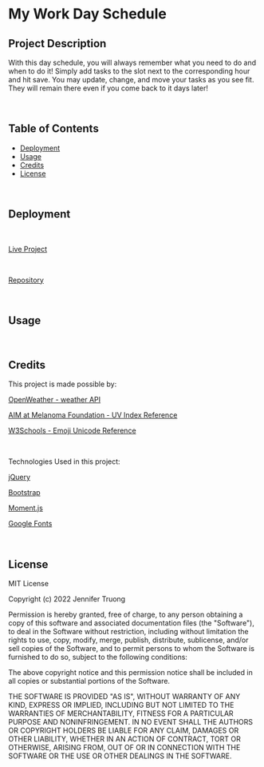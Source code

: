 # My Work Day Schedule 

## Project Description
With this day schedule, you will always remember what you need to do and when to do it! Simply add tasks to the slot next to the corresponding hour and hit save. You may update, change, and move your tasks as you see fit. They will remain there even if you come back to it days later!

<br/>

## Table of Contents

- [Deployment](#installation)
- [Usage](#Usage)
- [Credits](#Credits)
- [License](#license)

<br/>


## Deployment

<br/>

[Live Project](https://jentruong09.github.io/my-work-day-schedule/)

<br/>

[Repository](https://github.com/jentruong09/my-work-day-schedule)

<br/>

## Usage



<br/>


## Credits
This project is made possible by:

[OpenWeather - weather API](https://openweathermap.org)

[AIM at Melanoma Foundation - UV Index Reference](https://www.aimatmelanoma.org/melanoma-101/prevention/what-is-ultraviolet-uv-radiation/)

[W3Schools - Emoji Unicode Reference](https://www.w3schools.com/charsets/ref_emoji.asp)

<br/>

Technologies Used in this project:

[jQuery](https://jqueryui.com/)

[Bootstrap](https://getbootstrap.com/)

[Moment.js](https://momentjs.com/)

[Google Fonts](https://fonts.google.com/)


<br/>

## License

MIT License

Copyright (c) 2022 Jennifer Truong

Permission is hereby granted, free of charge, to any person obtaining a copy
of this software and associated documentation files (the "Software"), to deal
in the Software without restriction, including without limitation the rights
to use, copy, modify, merge, publish, distribute, sublicense, and/or sell
copies of the Software, and to permit persons to whom the Software is
furnished to do so, subject to the following conditions:

The above copyright notice and this permission notice shall be included in all
copies or substantial portions of the Software.

THE SOFTWARE IS PROVIDED "AS IS", WITHOUT WARRANTY OF ANY KIND, EXPRESS OR
IMPLIED, INCLUDING BUT NOT LIMITED TO THE WARRANTIES OF MERCHANTABILITY,
FITNESS FOR A PARTICULAR PURPOSE AND NONINFRINGEMENT. IN NO EVENT SHALL THE
AUTHORS OR COPYRIGHT HOLDERS BE LIABLE FOR ANY CLAIM, DAMAGES OR OTHER
LIABILITY, WHETHER IN AN ACTION OF CONTRACT, TORT OR OTHERWISE, ARISING FROM,
OUT OF OR IN CONNECTION WITH THE SOFTWARE OR THE USE OR OTHER DEALINGS IN THE
SOFTWARE.

